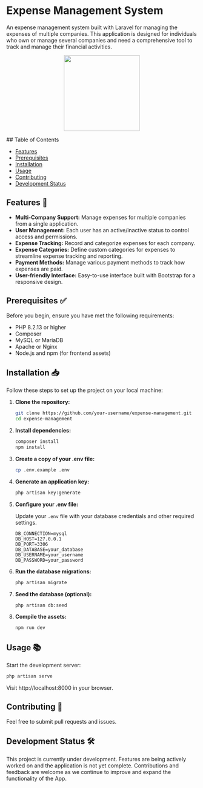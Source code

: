 # Expense Management System

An expense management system built with Laravel for managing the expenses of multiple companies. This application is designed for individuals who own or manage several companies and need a comprehensive tool to track and manage their financial activities.
<p align="center">
<img src="https://cdn.jsdelivr.net/gh/devicons/devicon@latest/icons/laravel/laravel-original-wordmark.svg" width="200" height="200"/>
</p>
## Table of Contents

- [Features](#features-🚀)
- [Prerequisites](#prerequisites)
- [Installation](#installation)
- [Usage](#usage)
- [Contributing](#contributing)
- [Development Status](#development-status)

## Features 🚀

- **Multi-Company Support:** Manage expenses for multiple companies from a single application.
- **User Management:** Each user has an active/inactive status to control access and permissions.
- **Expense Tracking:** Record and categorize expenses for each company.
- **Expense Categories:** Define custom categories for expenses to streamline expense tracking and reporting.
- **Payment Methods:** Manage various payment methods to track how expenses are paid.
- **User-friendly Interface:** Easy-to-use interface built with Bootstrap for a responsive design.


## Prerequisites ✅

Before you begin, ensure you have met the following requirements:

- PHP 8.2.13 or higher
- Composer
- MySQL or MariaDB
- Apache or Nginx
- Node.js and npm (for frontend assets)

## Installation 📥

Follow these steps to set up the project on your local machine:

1. **Clone the repository:**

    ```bash
    git clone https://github.com/your-username/expense-management.git
    cd expense-management
    ```

2. **Install dependencies:**

    ```bash
    composer install
    npm install
    ```

3. **Create a copy of your .env file:**

    ```bash
    cp .env.example .env
    ```

4. **Generate an application key:**

    ```bash
    php artisan key:generate
    ```

5. **Configure your .env file:**

    Update your `.env` file with your database credentials and other required settings.

    ```plaintext
    DB_CONNECTION=mysql
    DB_HOST=127.0.0.1
    DB_PORT=3306
    DB_DATABASE=your_database
    DB_USERNAME=your_username
    DB_PASSWORD=your_password
    ```

6. **Run the database migrations:**

    ```bash
    php artisan migrate
    ```

7. **Seed the database (optional):**

    ```bash
    php artisan db:seed
    ```

8. **Compile the assets:**

    ```bash
    npm run dev
    ```

## Usage 📚

Start the development server:

```bash
php artisan serve
```
Visit http://localhost:8000 in your browser.

## Contributing   🤝 

Feel free to submit pull requests and issues.
## Development Status 🛠️

This project is currently under development. Features are being actively worked on and the application is not yet complete. Contributions and feedback are welcome as we continue to improve and expand the functionality of the App.
